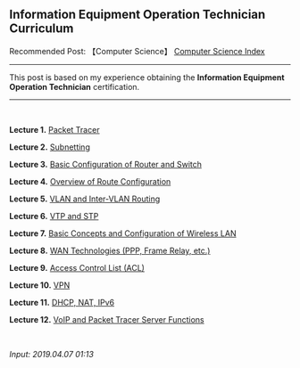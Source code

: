 ## **Information Equipment Operation Technician Curriculum**

Recommended Post: 【Computer Science】 [Computer Science Index](https://jb243.github.io/pages/788)

---

This post is based on my experience obtaining the **Information Equipment Operation Technician** certification.

---

<br>

**Lecture 1.** [Packet Tracer](https://jb243.github.io/pages/1253)

**Lecture 2.** [Subnetting](https://jb243.github.io/pages/1254)

**Lecture 3.** [Basic Configuration of Router and Switch](https://jb243.github.io/pages/1255)

**Lecture 4.** [Overview of Route Configuration](https://jb243.github.io/pages/1258)

**Lecture 5.** [VLAN and Inter-VLAN Routing](https://jb243.github.io/pages/1260)

**Lecture 6.** [VTP and STP](https://jb243.github.io/pages/1267)

**Lecture 7.** [Basic Concepts and Configuration of Wireless LAN](https://jb243.github.io/pages/1268)

**Lecture 8.** [WAN Technologies (PPP, Frame Relay, etc.)](https://jb243.github.io/pages/1269)

**Lecture 9.** [Access Control List (ACL)](https://jb243.github.io/pages/1270)

**Lecture 10.** [VPN](https://jb243.github.io/pages/1271)

**Lecture 11.** [DHCP, NAT, IPv6](https://jb243.github.io/pages/1272)

**Lecture 12.** [VoIP and Packet Tracer Server Functions](https://jb243.github.io/pages/1273)

<br>

_Input: 2019.04.07 01:13_